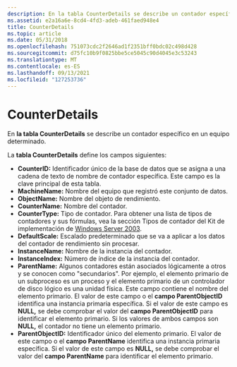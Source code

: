 ```yaml
---
description: En la tabla CounterDetails se describe un contador específico en un equipo determinado.
ms.assetid: e2a16a6e-8cd4-4fd3-adeb-461faed948e4
title: CounterDetails
ms.topic: article
ms.date: 05/31/2018
ms.openlocfilehash: 751073cdc2f2646ad1f2351bff0bdc02c498d428
ms.sourcegitcommit: d75fc10b9f0825bbe5ce5045c90d4045e3c53243
ms.translationtype: MT
ms.contentlocale: es-ES
ms.lasthandoff: 09/13/2021
ms.locfileid: "127253736"
---
```

# <a name="counterdetails"></a>CounterDetails

En **la tabla CounterDetails** se describe un contador específico en un equipo determinado.

La **tabla CounterDetails** define los campos siguientes:

-   **CounterID:** Identificador único de la base de datos que se asigna a una cadena de texto de nombre de contador específica. Este campo es la clave principal de esta tabla.
-   **MachineName:** Nombre del equipo que registró este conjunto de datos.
-   **ObjectName:** Nombre del objeto de rendimiento.
-   **CounterName:** Nombre del contador.
-   **CounterType:** Tipo de contador. Para obtener una lista de tipos de contadores y sus fórmulas, vea la sección Tipos de contador del Kit de implementación de [Windows Server 2003](/previous-versions/windows/it-pro/windows-server-2003/cc776490(v=ws.10)).
-   **DefaultScale:** Escalado predeterminado que se va a aplicar a los datos del contador de rendimiento sin procesar.
-   **InstanceName:** Nombre de la instancia del contador.
-   **InstanceIndex:** Número de índice de la instancia del contador.
-   **ParentName:** Algunos contadores están asociados lógicamente a otros y se conocen como "secundarios". Por ejemplo, el elemento primario de un subproceso es un proceso y el elemento primario de un controlador de disco lógico es una unidad física. Este campo contiene el nombre del elemento primario. El valor de este campo o el **campo ParentObjectID** identifica una instancia primaria específica. Si el valor de este campo es **NULL,** se debe comprobar el valor del **campo ParentObjectID** para identificar el elemento primario. Si los valores de ambos campos son **NULL,** el contador no tiene un elemento primario.
-   **ParentObjectID:** Identificador único del elemento primario. El valor de este campo o el **campo ParentName** identifica una instancia primaria específica. Si el valor de este campo es **NULL,** se debe comprobar el valor del **campo ParentName** para identificar el elemento primario.

 

 
